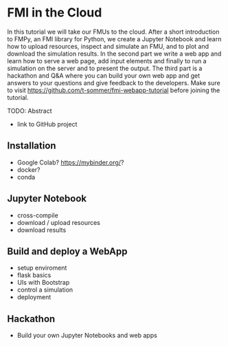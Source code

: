 # FMI in the Cloud

In this tutorial we will take our FMUs to the cloud.
After a short introduction to FMPy, an FMI library for Python, we create a Jupyter Notebook and learn how to upload resources, inspect and simulate an FMU, and to plot and download the simulation results.
In the second part we write a web app and learn how to serve a web page, add input elements and finally to run a simulation on the server and to present the output.
The third part is a hackathon and Q&A where you can build your own web app and get answers to your questions and give feedback to the developers.
Make sure to visit https://github.com/t-sommer/fmi-webapp-tutorial before joining the tutorial.

TODO: Abstract
- link to GitHub project

## Installation

- Google Colab? https://mybinder.org/?
- docker?
- conda

## Jupyter Notebook

- cross-compile
- download / upload resources
- download results

## Build and deploy a WebApp

- setup enviroment
- flask basics
- UIs with Bootstrap
- control a simulation
- deployment

## Hackathon

- Build your own Jupyter Notebooks and web apps

